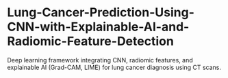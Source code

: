 # Lung-Cancer-Prediction-Using-CNN-with-Explainable-AI-and-Radiomic-Feature-Detection
Deep learning framework integrating CNN, radiomic features, and explainable AI (Grad-CAM, LIME) for lung cancer diagnosis using CT scans.
